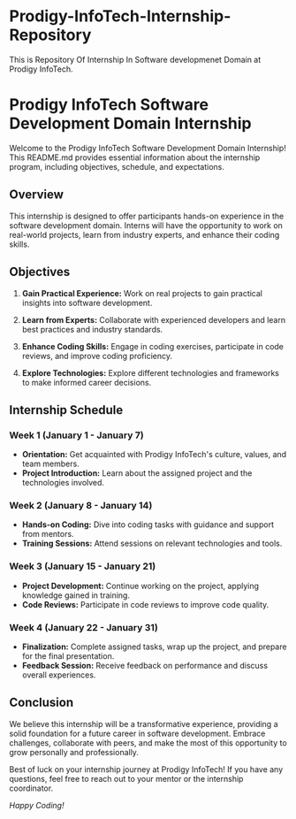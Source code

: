 # Prodigy-InfoTech-Internship-Repository
This is Repository Of Internship In Software developmenet Domain at Prodigy InfoTech.

# Prodigy InfoTech Software Development Domain Internship

Welcome to the Prodigy InfoTech Software Development Domain Internship! This README.md provides essential information about the internship program, including objectives, schedule, and expectations.

## Overview

This internship is designed to offer participants hands-on experience in the software development domain. Interns will have the opportunity to work on real-world projects, learn from industry experts, and enhance their coding skills.

## Objectives

1. **Gain Practical Experience:** Work on real projects to gain practical insights into software development.

2. **Learn from Experts:** Collaborate with experienced developers and learn best practices and industry standards.

3. **Enhance Coding Skills:** Engage in coding exercises, participate in code reviews, and improve coding proficiency.

4. **Explore Technologies:** Explore different technologies and frameworks to make informed career decisions.

## Internship Schedule

### Week 1 (January 1 - January 7)

- **Orientation:** Get acquainted with Prodigy InfoTech's culture, values, and team members.
- **Project Introduction:** Learn about the assigned project and the technologies involved.

### Week 2 (January 8 - January 14)

- **Hands-on Coding:** Dive into coding tasks with guidance and support from mentors.
- **Training Sessions:** Attend sessions on relevant technologies and tools.

### Week 3 (January 15 - January 21)

- **Project Development:** Continue working on the project, applying knowledge gained in training.
- **Code Reviews:** Participate in code reviews to improve code quality.

### Week 4 (January 22 - January 31)

- **Finalization:** Complete assigned tasks, wrap up the project, and prepare for the final presentation.
- **Feedback Session:** Receive feedback on performance and discuss overall experiences.

## Conclusion

We believe this internship will be a transformative experience, providing a solid foundation for a future career in software development. Embrace challenges, collaborate with peers, and make the most of this opportunity to grow personally and professionally.

Best of luck on your internship journey at Prodigy InfoTech! If you have any questions, feel free to reach out to your mentor or the internship coordinator.

*Happy Coding!*

